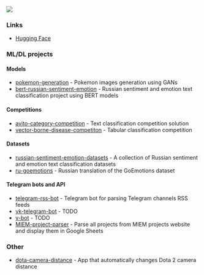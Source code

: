 ![](https://komarev.com/ghpvc/?username=searayeah)

### Links

- [Hugging Face](https://huggingface.co/seara)

### ML/DL projects

#### Models

- [pokemon-generation](https://github.com/searayeah/pokemon-generation) - Pokemon images generation using GANs
- [bert-russian-sentiment-emotion](https://github.com/searayeah/bert-russian-sentiment-emotion) - Russian sentiment and emotion text classification project using BERT models

#### Competitions

- [avito-category-competition](https://github.com/searayeah/avito-category-competition) - Text classification competition solution
- [vector-borne-disease-competiton](https://github.com/searayeah/vector-borne-disease-competiton) - Tabular classification competition

#### Datasets

- [russian-sentiment-emotion-datasets](https://github.com/searayeah/russian-sentiment-emotion-datasets) - A collection of Russian sentiment and emotion text classification datasets
- [ru-goemotions](https://github.com/searayeah/ru-goemotions) - Russian translation of the GoEmotions dataset

#### Telegram bots and API

- [telegram-rss-bot](https://github.com/searayeah/telegram-rss-bot) - Telegram bot for parsing Telegram channels RSS feeds
- [vk-telegram-bot](https://github.com/searayeah/vk-telegram-bot) - TODO
- [v-bot](https://github.com/searayeah/v-bot) - TODO
- [MIEM-project-parser](https://github.com/searayeah/MIEM-project-parser) - Parse all projects from MIEM projects website and display them in Google Sheets 

### Other

- [dota-camera-distance](https://github.com/searayeah/dota-camera-distance) - App that automatically changes Dota 2 camera distance


